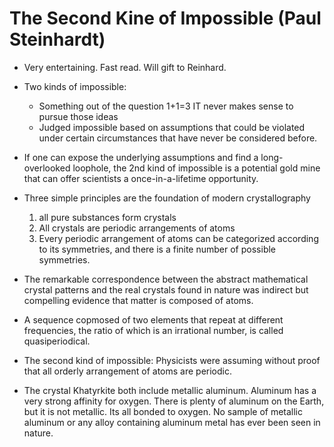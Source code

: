 # The Second Kine of Impossible (Paul Steinhardt)

- Very entertaining. Fast read. Will gift to Reinhard.

- Two kinds of impossible:
    - Something out of the question 1+1=3
         IT never makes sense to pursue those ideas
    - Judged impossible based on assumptions that could be violated under certain circumstances that have never be considered before.

- If one can expose the underlying assumptions and find a long-overlooked loophole, the 2nd kind of impossible is a potential gold mine that can offer scientists a once-in-a-lifetime opportunity.

- Three simple principles are the foundation of modern crystallography
  1) all pure substances form crystals
  2) All crystals are periodic arrangements of atoms
  3) Every periodic arrangement of atoms can be categorized according to its symmetries, and there is a finite number of possible symmetries.

- The remarkable correspondence between the abstract mathematical crystal patterns and the real crystals found in nature was indirect but compelling evidence that matter is composed of atoms.

- A sequence copmosed of two elements that repeat at different frequencies, the ratio of which is an irrational number, is called quasiperiodical.

- The second kind of impossible: Physicists were assuming without proof that all orderly arrangement of atoms are periodic.

- The crystal Khatyrkite both include metallic aluminum.  Aluminum has a very strong affinity for oxygen.
  There is plenty of aluminum on the Earth, but it is not metallic. Its all bonded to oxygen.
  No sample of metallic aluminum or any alloy containing aluminum metal has ever been seen in nature.